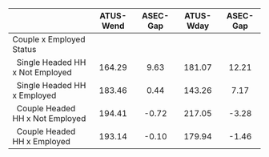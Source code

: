 
|                      |    ATUS-Wend |     ASEC-Gap |    ATUS-Wday |     ASEC-Gap |
| -------------------- | :----------: | :----------: | :----------: | :----------: |
| Couple x Employed Status |              |              |              |              |
| &nbsp;&nbsp;Single Headed HH x Not Employed |       164.29 |         9.63 |       181.07 |        12.21 |
| &nbsp;&nbsp;Single Headed HH x Employed |       183.46 |         0.44 |       143.26 |         7.17 |
| &nbsp;&nbsp;Couple Headed HH x Not Employed |       194.41 |        -0.72 |       217.05 |        -3.28 |
| &nbsp;&nbsp;Couple Headed HH x Employed |       193.14 |        -0.10 |       179.94 |        -1.46 |

